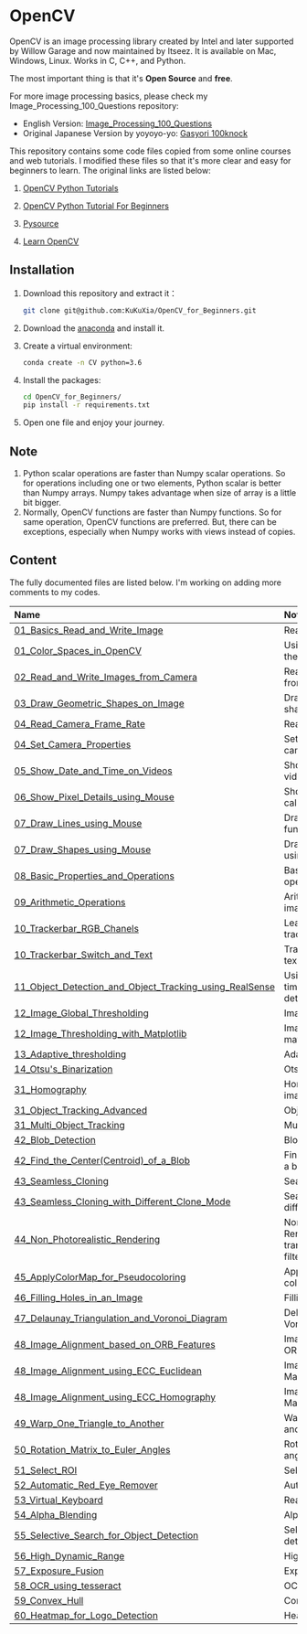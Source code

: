 # OpenCV

OpenCV is an image processing library created by Intel and later supported by Willow Garage and now maintained by Itseez. It is available on Mac, Windows, Linux. Works in C, C++, and Python.

The most important thing is that it's **Open Source** and **free**.

For more image processing basics, please check my Image_Processing_100_Questions repository:

- English Version: [Image_Processing_100_Questions](https://github.com/KuKuXia/Image_Processing_100_Questions)
- Original Japanese Version by yoyoyo-yo:
[Gasyori 100knock](https://github.com/yoyoyo-yo/Gasyori100knock)

This repository contains some code files copied from some online courses and web tutorials. I modified these files so that it's more clear and easy for beginners to learn. The original links are listed below:

1. [OpenCV Python Tutorials](https://opencv-python-tutroals.readthedocs.io/en/latest/index.html)

2. [OpenCV Python Tutorial For Beginners](https://www.youtube.com/watch?v=kdLM6AOd2vc&list=PLS1QulWo1RIa7D1O6skqDQ-JZ1GGHKK-K)

3. [Pysource](https://pysource.com/)

4. [Learn OpenCV]([https://www.learnopencv.com](https://www.learnopencv.com/))

   

## Installation

1. Download this repository and extract it：

    ```bash
    git clone git@github.com:KuKuXia/OpenCV_for_Beginners.git
    ```

2. Download the [anaconda](https://www.anaconda.com/downloads) and install it.

3. Create a virtual environment:

    ```bash
    conda create -n CV python=3.6
    ```

4. Install the packages:

   ```bash
   cd OpenCV_for_Beginners/
   pip install -r requirements.txt
   ```

5. Open one file and enjoy your journey.

## Note

1. Python scalar operations are faster than Numpy scalar operations. So for operations including one or two elements, Python scalar is better than Numpy arrays. Numpy takes advantage when size of array is a little bit bigger.
2. Normally, OpenCV functions are faster than Numpy functions. So for same operation, OpenCV functions are preferred. But, there can be exceptions, especially when Numpy works with views instead of copies.



## Content

The fully documented files are listed below. I'm working on adding more comments to my codes.

| Name                                                         | Note                                                         |
| :----------------------------------------------------------- | :----------------------------------------------------------- |
| [01_Basics_Read_and_Write_Image](./01_Basics_Read_and_Write_Image.py) | Read and write image                                         |
| [01_Color_Spaces_in_OpenCV](./01_Color_Spaces_in_OpenCV.py)  | Using RealSense to learn the color space                     |
| [02_Read_and_Write_Images_from_Camera](./02_Read_and_Write_Images_from_Camera.py) | Read and write images from a camera                          |
| [03_Draw_Geometric_Shapes_on_Image](./03_Draw_Geometric_Shapes_on_Image.py) | Draw draw geometric shapes on image                          |
| [04_Read_Camera_Frame_Rate](./04_Read_Camera_Frame_Rate.py)  | Read camera frame rate                                       |
| [04_Set_Camera_Properties](./04_Set_Camera_Properties.py)    | Set the properties of the camera                             |
| [05_Show_Date_and_Time_on_Videos](./05_Show_Date_and_Time_on_Videos.py) | Show date and time on videos                                 |
| [06_Show_Pixel_Details_using_Mouse](./06_Show_Pixel_Details_using_Mouse.py) | Show pixel details by callback function                      |
| [07_Draw_Lines_using_Mouse](./07_Draw_Lines_using_Mouse.py)  | Draw lines using callback function                           |
| [07_Draw_Shapes_using_Mouse](./07_Draw_Shapes_using_Mouse.py) | Draw rectangle and circle using callback function            |
| [08_Basic_Properties_and_Operations](./08_Basic_Properties_and_Operations.py) | Basic properties and operations on images                    |
| [09_Arithmetic_Operations](./09_Arithmetic_Operations.py)    | Arithmetic operation on images                               |
| [10_Trackerbar_RGB_Chanels](./10_Trackerbar_RGB_Chanels.py)  | Learn RGB channels with trackerbar                           |
| [10_Trackerbar_Switch_and_Text](./10_Trackerbar_Switch_and_Text.py) | Trackerbar with switch and text                              |
| [11_Object_Detection_and_Object_Tracking_using_RealSense](./11_Object_Detection_and_Object_Tracking_using_RealSense.py) | Using RealSense to do real time object tracking and detection |
| [12_Image_Global_Thresholding](./12_Image_Global_Thresholding.py) | Image thresholding                                           |
| [12_Image_Thresholding_with_Matplotlib](./12_Image_Thresholding_with_Matplotlib.py) | Image thresholding with matplotlib                           |
| [13_Adaptive_thresholding](./13_Adaptive_thresholding.py)    | Adaptive thresholding                                        |
| [14_Otsu's_Binarization](./14_Otsu's_Binarization.py)        | Otsu's Binarization                                          |
| [31_Homography](./31_Homography.py)                          | Homography between two images                                |
| [31_Object_Tracking_Advanced](./31_Object_Tracking_Advanced.py) | Object tracking                                              |
| [31_Multi_Object_Tracking](./31_Multi_Object_Tracking.py)    | Multi object tracking                                        |
| [42_Blob_Detection](./42_Blob_Detection.py)                  | Blob detection                                               |
| [42_Find_the_Center(Centroid)_of_a_Blob](./42_Find_the_Center(Centroid)_of_a_Blob.py) | Find the center(centroid) of a blob using moment             |
| [43_Seamless_Cloning](./43_Seamless_Cloning.py)              | Seamless cloning                                             |
| [43_Seamless_Cloning_with_Different_Clone_Mode](./43_Seamless_Cloning_with_Different_Clone_Mode.py) | Seamless cloning with different clone mode                   |
| [44_Non_Photorealistic_Rendering](./44_Non_Photorealistic_Rendering.py) | Non-Photorealistic Rendering using domain transform for edge-aware filtering |
| [45_ApplyColorMap_for_Pseudocoloring](./45_ApplyColorMap_for_Pseudocoloring.py) | Apply color map for pseudo coloring                          |
| [46_Filling_Holes_in_an_Image](./46_Filling_Holes_in_an_Image.py) | Filling holes in an image                                    |
| [47_Delaunay_Triangulation_and_Voronoi_Diagram](./47_Delaunay_Triangulation_and_Voronoi_Diagram.py) | Delaunay Triangulation and Voronoi Diagram                   |
| [48_Image_Alignment_based_on_ORB_Features](./48_Image_Alignment_based_on_ORB_Features.py) | Image alignment based on ORB features                        |
| [48_Image_Alignment_using_ECC_Euclidean](./48_Image_Alignment_using_ECC_Euclidean.py) | Image alignment using  ECC Maximization(Euclidean)           |
| [48_Image_Alignment_using_ECC_Homography](./48_Image_Alignment_using_ECC_Homography.py) | Image alignment using ECC Maximization(Homography)           |
| [49_Warp_One_Triangle_to_Another](./49_Warp_One_Triangle_to_Another.py) | Warp one triangle to another                                 |
| [50_Rotation_Matrix_to_Euler_Angles](./50_Rotation_Matrix_to_Euler_Angles.py) | Rotation matrix to Euler angles                              |
| [51_Select_ROI](./51_Select_ROI.py)                          | Select region of interest                                    |
| [52_Automatic_Red_Eye_Remover](./52_Automatic_Red_Eye_Remover.py) | Automatic red Eye remover                                    |
| [53_Virtual_Keyboard](./53_Virtual_Keyboard.py)              | RealSense virtual keyboard                                   |
| [54_Alpha_Blending](./54_Alpha_Blending.py)                  | Alpha blending                                               |
| [55_Selective_Search_for_Object_Detection](./55_Selective_Search_for_Object_Detection.py) | Selective search for object detection                        |
| [56_High_Dynamic_Range](56_High_Dynamic_Range.py)            | High dynamic range                                           |
| [57_Exposure_Fusion](./57_Exposure_Fusion.py)                | Exposure Fusion                                              |
| [58_OCR_using_tesseract](./58_OCR_using_tesseract.py)        | OCR using tesseract                                          |
| [59_Convex_Hull](./59_Convex_Hull.py)                        | Convex Hull                                                  |
| [60_Heatmap_for_Logo_Detection](./60_Heatmap_for_Logo_Detection.py) | Heatmap for logo detection                                   |


